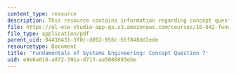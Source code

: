```yaml
---
content_type: resource
description: This resource contains information regarding concept question 7.
file: https://ol-ocw-studio-app-qa.s3.amazonaws.com/courses/16-842-fundamentals-of-systems-engineering-fall-2015/e8e6a018a872391ad713aa5080893ebe_MIT16_842F15_Question7.pdf
file_type: application/pdf
parent_uid: 04410431-3f0c-d892-956c-65f848dd2ede
resourcetype: Document
title: 'Fundamentals of Systems Engineering: Concept Question 7'
uid: e8e6a018-a872-391a-d713-aa5080893ebe
---
```

